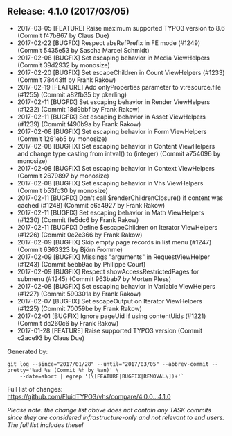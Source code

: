 ## Release: 4.1.0 (2017/03/05)

* 2017-03-05 [FEATURE] Raise maximum supported TYPO3 version to 8.6 (Commit f47b867 by Claus Due)
* 2017-02-22 [BUGFIX] Respect absRefPrefix in FE mode (#1249) (Commit 5435e53 by Sascha Marcel Schmidt)
* 2017-02-08 [BUGFIX] Set escaping behavior in Media ViewHelpers (Commit 39d2932 by monosize)
* 2017-02-20 [BUGFIX] Set escapeChildren in Count ViewHelpers (#1233) (Commit 78443ff by Frank Rakow)
* 2017-02-19 [FEATURE] Add onlyProperties parameter to v:resource.file (#1255) (Commit a82fb35 by pkerling)
* 2017-02-11 [BUGFIX] Set escaping behavior in Render ViewHelpers (#1232) (Commit 18d9bbf by Frank Rakow)
* 2017-02-11 [BUGFIX] Set escaping behavior in Asset ViewHelpers (#1239) (Commit f490b9a by Frank Rakow)
* 2017-02-08 [BUGFIX] Set escaping behavior in Form ViewHelpers (Commit 1261eb5 by monosize)
* 2017-02-08 [BUGFIX] Set escaping behavior in Content ViewHelpers and change type casting from intval() to (integer) (Commit a754096 by monosize)
* 2017-02-08 [BUGFIX] Set escaping behavior in Context ViewHelpers (Commit 2679897 by monosize)
* 2017-02-08 [BUGFIX] Set escaping behavior in Vhs ViewHelpers (Commit b53fc30 by monosize)
* 2017-02-11 [BUGFIX] Don't call $renderChildrenClosure() if content was cached (#1248) (Commit c6a4927 by Frank Rakow)
* 2017-02-11 [BUGFIX] Set escaping behavior in Math ViewHelpers (#1230) (Commit ffe5dc6 by Frank Rakow)
* 2017-02-11 [BUGFIX] Define $escapeChildren on Iterator ViewHelpers (#1226) (Commit 0e2e366 by Frank Rakow)
* 2017-02-09 [BUGFIX] Skip empty page records in list menu (#1247) (Commit 6363323 by Björn Fromme)
* 2017-02-09 [BUGFIX] Missings "arguments" in RequestViewHelper (#1243) (Commit 5ebb9ac by Philippe Court)
* 2017-02-09 [BUGFIX] Respect showAccessRestrictedPages for submenu (#1245) (Commit 963bab7 by Morten Pless)
* 2017-02-08 [BUGFIX] Set escaping behavior in Variable ViewHelpers (#1227) (Commit 590301a by Frank Rakow)
* 2017-02-07 [BUGFIX] Set escapeOutput on Iterator ViewHelpers (#1225) (Commit 70059be by Frank Rakow)
* 2017-02-01 [BUGFIX] Ignore pageUid if using contentUids (#1221) (Commit dc260c6 by Frank Rakow)
* 2017-01-28 [FEATURE] Raise supported TYPO3 version (Commit c2ace93 by Claus Due)

Generated by:

```
git log --since="2017/01/28" --until="2017/03/05" --abbrev-commit --pretty='%ad %s (Commit %h by %an)' \
    --date=short | egrep '(\[FEATURE|BUGFIX|REMOVAL\])+'`
```

Full list of changes: https://github.com/FluidTYPO3/vhs/compare/4.0.0...4.1.0

*Please note: the change list above does not contain any TASK commits since they are considered 
infrastructure-only and not relevant to end users. The full list includes these!*

